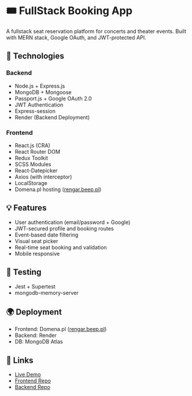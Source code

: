 # 🎟 FullStack Booking App

A fullstack seat reservation platform for concerts and theater events. Built with MERN stack, Google OAuth, and JWT-protected API.

## 🔧 Technologies

### Backend
- Node.js + Express.js
- MongoDB + Mongoose
- Passport.js + Google OAuth 2.0
- JWT Authentication
- Express-session
- Render (Backend Deployment)

### Frontend
- React.js (CRA)
- React Router DOM
- Redux Toolkit
- SCSS Modules
- React-Datepicker
- Axios (with interceptor)
- LocalStorage
- Domena.pl hosting ([rengar.beep.pl](https://rengar.beep.pl))

## 💡 Features
- User authentication (email/password + Google)
- JWT-secured profile and booking routes
- Event-based date filtering
- Visual seat picker
- Real-time seat booking and validation
- Mobile responsive

## 🧪 Testing
- Jest + Supertest
- mongodb-memory-server

## 🌍 Deployment
- Frontend: Domena.pl ([rengar.beep.pl](https://rengar.beep.pl))
- Backend: Render
- DB: MongoDB Atlas

## 🔗 Links
- [Live Demo](https://rengar.beep.pl)
- [Frontend Repo](#)
- [Backend Repo](#)
